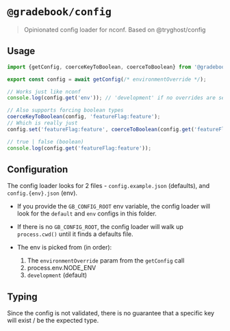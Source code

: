 # `@gradebook/config`

> Opinionated config loader for nconf. Based on @tryghost/config

## Usage

```js
import {getConfig, coerceKeyToBoolean, coerceToBoolean} from '@gradebook/config'

export const config = await getConfig(/* environmentOverride */);

// Works just like nconf
console.log(config.get('env')); // 'development' if no overrides are set

// Also supports forcing boolean types
coerceKeyToBoolean(config, 'featureFlag:feature');
// Which is really just
config.set('featureFlag:feature', coerceToBoolean(config.get('featureFlag:feature')));

// true | false (boolean)
console.log(config.get('featureFlag:feature'));
```

## Configuration

The config loader looks for 2 files - `config.example.json` (defaults), and `config.{env}.json` (env).

- If you provide the `GB_CONFIG_ROOT` env variable, the config loader will look for the `default` and `env` configs in this folder.
- If there is no `GB_CONFIG_ROOT`, the config loader will walk up `process.cwd()` until it finds a defaults file.

- The env is picked from (in order):
	1. The `environmentOverride` param from the `getConfig` call
	1. process.env.NODE_ENV
	1. `development` (default)

## Typing

Since the config is not validated, there is no guarantee that a specific key will exist / be the expected type.
